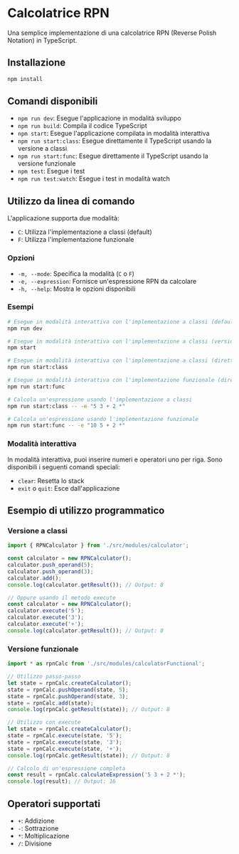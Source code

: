 # Calcolatrice RPN

Una semplice implementazione di una calcolatrice RPN (Reverse Polish Notation) in TypeScript.

## Installazione

```bash
npm install
```

## Comandi disponibili

- `npm run dev`: Esegue l'applicazione in modalità sviluppo
- `npm run build`: Compila il codice TypeScript
- `npm start`: Esegue l'applicazione compilata in modalità interattiva
- `npm run start:class`: Esegue direttamente il TypeScript usando la versione a classi
- `npm run start:func`: Esegue direttamente il TypeScript usando la versione funzionale
- `npm test`: Esegue i test
- `npm run test:watch`: Esegue i test in modalità watch

## Utilizzo da linea di comando

L'applicazione supporta due modalità:
- `C`: Utilizza l'implementazione a classi (default)
- `F`: Utilizza l'implementazione funzionale

### Opzioni

- `-m, --mode`: Specifica la modalità (`C` o `F`)
- `-e, --expression`: Fornisce un'espressione RPN da calcolare
- `-h, --help`: Mostra le opzioni disponibili

### Esempi

```bash
# Esegue in modalità interattiva con l'implementazione a classi (default)
npm run dev

# Esegue in modalità interattiva con l'implementazione a classi (versione compilata)
npm start

# Esegue in modalità interattiva con l'implementazione a classi (direttamente in TypeScript)
npm run start:class

# Esegue in modalità interattiva con l'implementazione funzionale (direttamente in TypeScript)
npm run start:func

# Calcola un'espressione usando l'implementazione a classi
npm run start:class -- -e "5 3 + 2 *"

# Calcola un'espressione usando l'implementazione funzionale
npm run start:func -- -e "10 5 + 2 *"
```

### Modalità interattiva

In modalità interattiva, puoi inserire numeri e operatori uno per riga. 
Sono disponibili i seguenti comandi speciali:
- `clear`: Resetta lo stack
- `exit` o `quit`: Esce dall'applicazione

## Esempio di utilizzo programmatico

### Versione a classi

```typescript
import { RPNCalculator } from './src/modules/calculator';

const calculator = new RPNCalculator();
calculator.push_operand(5);
calculator.push_operand(3);
calculator.add();
console.log(calculator.getResult()); // Output: 8

// Oppure usando il metodo execute
const calculator = new RPNCalculator();
calculator.execute('5');
calculator.execute('3');
calculator.execute('+');
console.log(calculator.getResult()); // Output: 8
```

### Versione funzionale

```typescript
import * as rpnCalc from './src/modules/calculatorFunctional';

// Utilizzo passo-passo
let state = rpnCalc.createCalculator();
state = rpnCalc.pushOperand(state, 5);
state = rpnCalc.pushOperand(state, 3);
state = rpnCalc.add(state);
console.log(rpnCalc.getResult(state)); // Output: 8

// Utilizzo con execute
let state = rpnCalc.createCalculator();
state = rpnCalc.execute(state, '5');
state = rpnCalc.execute(state, '3');
state = rpnCalc.execute(state, '+');
console.log(rpnCalc.getResult(state)); // Output: 8

// Calcolo di un'espressione completa
const result = rpnCalc.calculateExpression('5 3 + 2 *');
console.log(result); // Output: 16
```

## Operatori supportati

- `+`: Addizione
- `-`: Sottrazione
- `*`: Moltiplicazione
- `/`: Divisione 